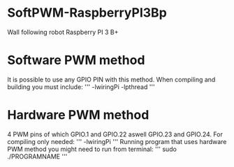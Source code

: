 # SoftPWM-RaspberryPI3Bp
Wall following robot Raspberry PI 3 B+ 
# Software PWM method
It is possible to use any GPIO PIN with this method. 
When compiling and building you must include:
'''
-lwiringPi -lpthread
'''

# Hardware PWM method
4 PWM pins of which GPIO.1 and GPIO.22 aswell GPIO.23 and GPIO.24.
For compiling only needed:
'''
-lwiringPi
'''
Running program that uses hardware PWM method you might need to run from terminal:
'''
sudo ./PROGRAMNAME
'''

 